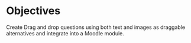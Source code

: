# Objectives

Create Drag and drop questions using both text and images as draggable alternatives and integrate into a Moodle module.
